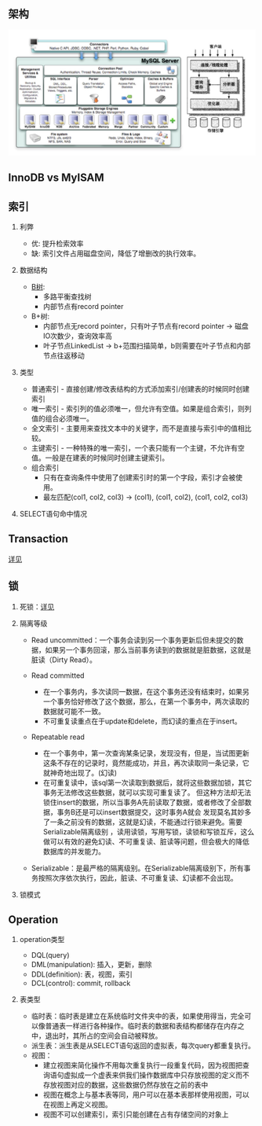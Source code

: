 ## 架构
![mysql-architecture](img/mysql-architecture.jpg)


## InnoDB vs MyISAM


## 索引
1. 利弊
    - 优: 提升检索效率
    - 缺: 索引文件占用磁盘空间，降低了增删改的执行效率。


2. 数据结构
    - [B树](https://www.youtube.com/watch?v=aZjYr87r1b8&ab_channel=AbdulBari): 
        - 多路平衡查找树
        - 内部节点有record pointer
    - B+树: 
        - 内部节点无record pointer，只有叶子节点有record pointer -> 磁盘IO次数少，查询效率高              
        - 叶子节点LinkedList -> b+范围扫描简单，b则需要在叶子节点和内部节点往返移动

            
3. 类型
    - 普通索引 - 直接创建/修改表结构的方式添加索引/创建表的时候同时创建索引
    - 唯一索引 - 索引列的值必须唯一，但允许有空值。如果是组合索引，则列值的组合必须唯一。
    - 全文索引 - 主要用来查找文本中的关键字，而不是直接与索引中的值相比较。
    - 主键索引 - 一种特殊的唯一索引，一个表只能有一个主键，不允许有空值。一般是在建表的时候同时创建主键索引。
    - 组合索引
        - 只有在查询条件中使用了创建索引时的第一个字段，索引才会被使用。
        - 最左匹配(col1, col2, col3) -> (col1), (col1, col2), (col1, col2, col3)

4. SELECT语句命中情况
          

## Transaction 
[详见](https://www.cnblogs.com/tgycoder/p/5410537.html)


## 锁
1. 死锁：[详见](https://www.cnblogs.com/tgycoder/p/5410537.html)
2. 隔离等级
    - Read uncommitted：一个事务会读到另一个事务更新后但未提交的数据，如果另一个事务回滚，那么当前事务读到的数据就是脏数据，这就是脏读（Dirty Read）。
    - Read committed
        - 在一个事务内，多次读同一数据，在这个事务还没有结束时，如果另一个事务恰好修改了这个数据，那么，在第一个事务中，两次读取的数据就可能不一致。
        - 不可重复读重点在于update和delete，而幻读的重点在于insert。
    - Repeatable read
        - 在一个事务中，第一次查询某条记录，发现没有，但是，当试图更新这条不存在的记录时，竟然能成功，并且，再次读取同一条记录，它就神奇地出现了。(幻读)
        - 在可重复读中，该sql第一次读取到数据后，就将这些数据加锁，其它事务无法修改这些数据，就可以实现可重复读了。
          但这种方法却无法锁住insert的数据，所以当事务A先前读取了数据，或者修改了全部数据，事务B还是可以insert数据提交，这时事务A就会 发现莫名其妙多了一条之前没有的数据，这就是幻读，不能通过行锁来避免。需要Serializable隔离级别 ，读用读锁，写用写锁，读锁和写锁互斥，这么做可以有效的避免幻读、不可重复读、脏读等问题，但会极大的降低数据库的并发能力。
          
    - Serializable：是最严格的隔离级别。在Serializable隔离级别下，所有事务按照次序依次执行，因此，脏读、不可重复读、幻读都不会出现。






3. 锁模式



## Operation
1. operation类型
    - DQL(query)
    - DML(manipulation): 插入，更新，删除
    - DDL(definition): 表，视图，索引
    - DCL(control): commit, rollback

2. 表类型
    - 临时表：临时表是建立在系统临时文件夹中的表，如果使用得当，完全可以像普通表一样进行各种操作。临时表的数据和表结构都储存在内存之中，退出时，其所占的空间会自动被释放。
    - 派生表：派生表是从SELECT语句返回的虚拟表，每次query都重复执行。
    - 视图：
        - 建立视图来简化操作不用每次重复执行一段重复代码，因为视图把查询语句虚拟成一个虚表来供我们操作数据库中只存放视图的定义而不存放视图对应的数据，这些数据仍然存放在之前的表中
        - 视图在概念上与基本表等同，用户可以在基本表那样使用视图，可以在视图上再定义视图。
        - 视图不可以创建索引，索引只能创建在占有存储空间的对象上












